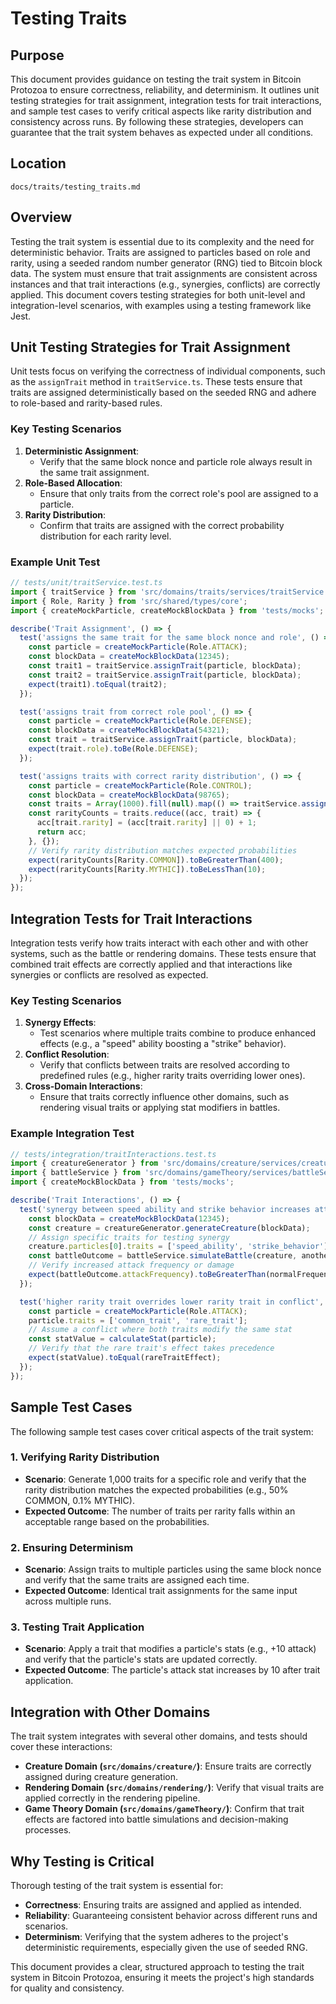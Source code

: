 
# Testing Traits

## Purpose
This document provides guidance on testing the trait system in Bitcoin Protozoa to ensure correctness, reliability, and determinism. It outlines unit testing strategies for trait assignment, integration tests for trait interactions, and sample test cases to verify critical aspects like rarity distribution and consistency across runs. By following these strategies, developers can guarantee that the trait system behaves as expected under all conditions.

## Location
`docs/traits/testing_traits.md`

## Overview
Testing the trait system is essential due to its complexity and the need for deterministic behavior. Traits are assigned to particles based on role and rarity, using a seeded random number generator (RNG) tied to Bitcoin block data. The system must ensure that trait assignments are consistent across instances and that trait interactions (e.g., synergies, conflicts) are correctly applied. This document covers testing strategies for both unit-level and integration-level scenarios, with examples using a testing framework like Jest.

## Unit Testing Strategies for Trait Assignment
Unit tests focus on verifying the correctness of individual components, such as the `assignTrait` method in `traitService.ts`. These tests ensure that traits are assigned deterministically based on the seeded RNG and adhere to role-based and rarity-based rules.

### Key Testing Scenarios
1. **Deterministic Assignment**:
   - Verify that the same block nonce and particle role always result in the same trait assignment.
2. **Role-Based Allocation**:
   - Ensure that only traits from the correct role's pool are assigned to a particle.
3. **Rarity Distribution**:
   - Confirm that traits are assigned with the correct probability distribution for each rarity level.

### Example Unit Test
```typescript
// tests/unit/traitService.test.ts
import { traitService } from 'src/domains/traits/services/traitService';
import { Role, Rarity } from 'src/shared/types/core';
import { createMockParticle, createMockBlockData } from 'tests/mocks';

describe('Trait Assignment', () => {
  test('assigns the same trait for the same block nonce and role', () => {
    const particle = createMockParticle(Role.ATTACK);
    const blockData = createMockBlockData(12345);
    const trait1 = traitService.assignTrait(particle, blockData);
    const trait2 = traitService.assignTrait(particle, blockData);
    expect(trait1).toEqual(trait2);
  });

  test('assigns trait from correct role pool', () => {
    const particle = createMockParticle(Role.DEFENSE);
    const blockData = createMockBlockData(54321);
    const trait = traitService.assignTrait(particle, blockData);
    expect(trait.role).toBe(Role.DEFENSE);
  });

  test('assigns traits with correct rarity distribution', () => {
    const particle = createMockParticle(Role.CONTROL);
    const blockData = createMockBlockData(98765);
    const traits = Array(1000).fill(null).map(() => traitService.assignTrait(particle, blockData));
    const rarityCounts = traits.reduce((acc, trait) => {
      acc[trait.rarity] = (acc[trait.rarity] || 0) + 1;
      return acc;
    }, {});
    // Verify rarity distribution matches expected probabilities
    expect(rarityCounts[Rarity.COMMON]).toBeGreaterThan(400);
    expect(rarityCounts[Rarity.MYTHIC]).toBeLessThan(10);
  });
});
```

## Integration Tests for Trait Interactions
Integration tests verify how traits interact with each other and with other systems, such as the battle or rendering domains. These tests ensure that combined trait effects are correctly applied and that interactions like synergies or conflicts are resolved as expected.

### Key Testing Scenarios
1. **Synergy Effects**:
   - Test scenarios where multiple traits combine to produce enhanced effects (e.g., a "speed" ability boosting a "strike" behavior).
2. **Conflict Resolution**:
   - Verify that conflicts between traits are resolved according to predefined rules (e.g., higher rarity traits overriding lower ones).
3. **Cross-Domain Interactions**:
   - Ensure that traits correctly influence other domains, such as rendering visual traits or applying stat modifiers in battles.

### Example Integration Test
```typescript
// tests/integration/traitInteractions.test.ts
import { creatureGenerator } from 'src/domains/creature/services/creatureGenerator';
import { battleService } from 'src/domains/gameTheory/services/battleService';
import { createMockBlockData } from 'tests/mocks';

describe('Trait Interactions', () => {
  test('synergy between speed ability and strike behavior increases attack frequency', () => {
    const blockData = createMockBlockData(12345);
    const creature = creatureGenerator.generateCreature(blockData);
    // Assign specific traits for testing synergy
    creature.particles[0].traits = ['speed_ability', 'strike_behavior'];
    const battleOutcome = battleService.simulateBattle(creature, anotherCreature);
    // Verify increased attack frequency or damage
    expect(battleOutcome.attackFrequency).toBeGreaterThan(normalFrequency);
  });

  test('higher rarity trait overrides lower rarity trait in conflict', () => {
    const particle = createMockParticle(Role.ATTACK);
    particle.traits = ['common_trait', 'rare_trait'];
    // Assume a conflict where both traits modify the same stat
    const statValue = calculateStat(particle);
    // Verify that the rare trait's effect takes precedence
    expect(statValue).toEqual(rareTraitEffect);
  });
});
```

## Sample Test Cases
The following sample test cases cover critical aspects of the trait system:

### 1. Verifying Rarity Distribution
- **Scenario**: Generate 1,000 traits for a specific role and verify that the rarity distribution matches the expected probabilities (e.g., 50% COMMON, 0.1% MYTHIC).
- **Expected Outcome**: The number of traits per rarity falls within an acceptable range based on the probabilities.

### 2. Ensuring Determinism
- **Scenario**: Assign traits to multiple particles using the same block nonce and verify that the same traits are assigned each time.
- **Expected Outcome**: Identical trait assignments for the same input across multiple runs.

### 3. Testing Trait Application
- **Scenario**: Apply a trait that modifies a particle's stats (e.g., +10 attack) and verify that the particle's stats are updated correctly.
- **Expected Outcome**: The particle's attack stat increases by 10 after trait application.

## Integration with Other Domains
The trait system integrates with several other domains, and tests should cover these interactions:
- **Creature Domain (`src/domains/creature/`)**: Ensure traits are correctly assigned during creature generation.
- **Rendering Domain (`src/domains/rendering/`)**: Verify that visual traits are applied correctly in the rendering pipeline.
- **Game Theory Domain (`src/domains/gameTheory/`)**: Confirm that trait effects are factored into battle simulations and decision-making processes.

## Why Testing is Critical
Thorough testing of the trait system is essential for:
- **Correctness**: Ensuring traits are assigned and applied as intended.
- **Reliability**: Guaranteeing consistent behavior across different runs and scenarios.
- **Determinism**: Verifying that the system adheres to the project's deterministic requirements, especially given the use of seeded RNG.

This document provides a clear, structured approach to testing the trait system in Bitcoin Protozoa, ensuring it meets the project's high standards for quality and consistency.
